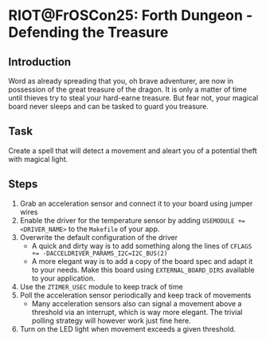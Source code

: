 RIOT@FrOSCon25: Forth Dungeon - Defending the Treasure
======================================================

Introduction
------------

Word as already spreading that you, oh brave adventurer, are now in possession of the great treasure of the dragon.
It is only a matter of time until thieves try to steal your hard-earne treasure.
But fear not, your magical board never sleeps and can be tasked to guard you treasure.

Task
----

Create a spell that will detect a movement and aleart you of a potential theft with magical light.

Steps
-----

1. Grab an acceleration sensor and connect it to your board using jumper wires
2. Enable the driver for the temperature sensor by adding `USEMODULE += <DRIVER_NAME>` to the `Makefile` of your app.
3. Overwrite the default configuration of the driver
    - A quick and dirty way is to add something along the lines of `CFLAGS += -DACCELDRIVER_PARAMS_I2C=I2C_BUS(2)`
    - A more elegant way is to add a copy of the board spec and adapt it to your needs. Make this board using `EXTERNAL_BOARD_DIRS` available to your application.
4. Use the `ZTIMER_USEC` module to keep track of time
5. Poll the acceleration sensor periodically and keep track of movements
    - Many acceleration sensors also can signal a movement above a threshold via an interrupt, which is way more elegant. The trivial polling strategy will however work just fine here.
6. Turn on the LED light when movement exceeds a given threshold.

